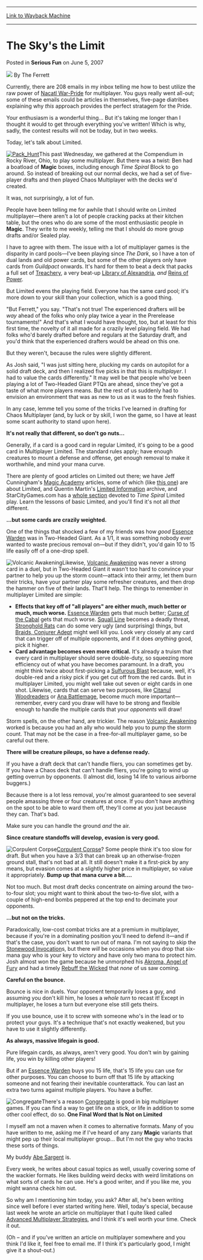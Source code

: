 
---
[Link to Wayback Machine](https://web.archive.org/web/20220121212446/https://magic.wizards.com/en/articles/archive/serious-fun/skys-limit-2007-06-05)

[_metadata_:author]:- "The Ferrett"
[_metadata_:description]:- "Currently, there are 208 emails in my inbox telling me how to best utilize the raw power of Nacatl War-Pride for multiplayer. You guys really went all-out; some of these emails could be articles in themselves, five-page diatribes explaining why this approach provides the perfect stratagem for the Pride. Your enthusiasm is a wonderful thing... But it's taking me longer than I"
[_metadata_:generator]:- "Drupal 7 (http://drupal.org)"
[_metadata_:node]:- "623656"
[_metadata_:publish_date]:- "2007-06-05"
[_metadata_:source]:- "div-main-content"
[_metadata_:title]:- "The Sky's the Limit"
[_metadata_:wayback_capture_timestamp]:- "2022-01-21 21:24:46"
[_metadata_:wayback_raw_url]:- "https://web.archive.org/web/20220121212446id_/https://magic.wizards.com/en/articles/archive/serious-fun/skys-limit-2007-06-05"
[_metadata_:wayback_url]:- "https://magic.wizards.com/en/articles/archive/serious-fun/skys-limit-2007-06-05"
---


The Sky's the Limit
===================



 Posted in **Serious Fun**
 on June 5, 2007 






![](https://media.magic.wizards.com/styles/auth_small/public/images/person/authorpic_theferrett.jpg)
By The Ferrett











Currently, there are 208 emails in my inbox telling me how to best utilize the raw power of [Nacatl War-Pride](https://gatherer.wizards.com/Pages/Card/Details.aspx?name=Nacatl+War-Pride) for multiplayer. You guys really went all-out; some of these emails could be articles in themselves, five-page diatribes explaining why *this* approach provides the perfect stratagem for the Pride. 


Your enthusiasm is a wonderful thing... But it's taking me longer than I thought it would to get through everything you've written! Which is why, sadly, the contest results will not be today, but in two weeks. 


Today, let's talk about Limited. 


[![Pack_Hunt](https://media.magic.wizards.com/image_legacy_migration/magic/images/cardart/NE/Pack_Hunt.jpg)](http://gatherer.wizards.com/Pages/Card/Details.aspx?&name=Pack%2BHunt)This past Wednesday, we gathered at the Compendium in Rocky River, Ohio, to play some multiplayer. But there was a twist: Ben had a boatload of **Magic** boxes, including enough *Time Spiral* Block to go around. So instead of breaking out our normal decks, we had a set of five-player drafts and then played Chaos Multiplayer with the decks we'd created. 


It was, not surprisingly, a lot of fun. 


People have been telling me for awhile that I should write on Limited multiplayer—there aren't a lot of people cracking packs at their kitchen table, but the ones who do are some of the most enthusiastic people in **Magic**. They write to me weekly, telling me that I should do more group drafts and/or Sealed play. 


I have to agree with them. The issue with a lot of multiplayer games is the disparity in card pools—I've been playing since *The Dark*, so I have a ton of dual lands and old power cards, but some of the other players only have cards from *Guildpact* onwards. It's hard for them to beat a deck that packs a full set of [Treachery](http://gatherer.wizards.com/Pages/Card/Details.aspx?&name=Treachery), a very beat-up [Library of Alexandria](https://gatherer.wizards.com/Pages/Card/Details.aspx?name=Library+of+Alexandria), *and* [Reins of Power](https://gatherer.wizards.com/Pages/Card/Details.aspx?name=Reins+of+Power). 


But Limited evens the playing field. Everyone has the same card pool; it's more down to your skill than your collection, which is a good thing. 


"But Ferrett," you say. "That's not true! The experienced drafters will be *way* ahead of the folks who only play twice a year in the Prerelease tournaments!" And that's what I would have thought, too, but at least for this first time, the novelty of it all made for a crazily level playing field. We had folks who'd barely drafted before and regulars at the Saturday draft, and you'd think that the experienced drafters would be ahead on this one. 


But they weren't, because the rules were slightly different. 


As Josh said, "I was just sitting here, plucking my cards on autopilot for a solid draft deck, and then I realized five picks in that this is *multiplayer*. I had to value the cards differently." It may well be that people who've been playing a lot of Two-Headed Giant PTQs are ahead, since they've got a taste of what more players means. But the rest of us suddenly had to envision an environment that was as new to us as it was to the fresh fishies. 


In any case, lemme tell you some of the tricks I've learned in drafting for Chaos Multiplayer (and, by luck or by skill, I won the game, so I have at least some scant authority to stand upon here).


**It's not really that different, so don't go nuts...**


Generally, if a card is a good card in regular Limited, it's going to be a good card in Multiplayer Limited. The standard rules apply; have enough creatures to mount a defense and offense, get enough removal to make it worthwhile, and mind your mana curve. 


There are plenty of good articles on Limited out there; we have Jeff Cunningham's [Magic Academy](http://archive.wizards.com/Magic/Magazine/Article.aspx?x=mtgcom/columnarchive&column=MagicAcademy) articles, some of which (like [this one](http://archive.wizards.com/Magic/Magazine/Article.aspx?x=mtgcom/academy/39)) are about Limited, and Quentin Martin's [Limited Information](http://archive.wizards.com/Magic/Magazine/Article.aspx?x=mtgcom/columnarchive&column=LimitedInformation) archive, and StarCityGames.com has a [whole section](http://www.starcitygames.com/php/news/techcenter.php?Tech=timlimited) devoted to *Time Spiral* Limited play. Learn the lessons of basic Limited, and you'll find it's not all *that* different. 


**...but some cards are crazily weighted.**


One of the things that shocked a few of my friends was how *good* [Essence Warden](https://gatherer.wizards.com/Pages/Card/Details.aspx?name=Essence+Warden) was in Two-Headed Giant. As a 1/1, it was something nobody ever wanted to waste precious removal on—but if they didn't, you'd gain 10 to 15 life easily off of a one-drop spell. 


![Volcanic Awakening](http://gatherer.wizards.com/Handlers/Image.ashx?type=card&name=Volcanic+Awakening)Likewise, [Volcanic Awakening](https://gatherer.wizards.com/Pages/Card/Details.aspx?name=Volcanic+Awakening) was never a strong card in a duel, but in Two-Headed Giant it wasn't too hard to convince your partner to help you up the storm count—attack into their army, let them burn their tricks, have your partner play some refresher creatures, and then drop the hammer on five of their lands. That'll help. 
 The things to remember in multiplayer Limited are simple: 





* **Effects that key off of "all players" are either much, much better or much, much worse.** [Essence Warden](https://gatherer.wizards.com/Pages/Card/Details.aspx?name=Essence+Warden) gets that much better; [Curse of the Cabal](https://gatherer.wizards.com/Pages/Card/Details.aspx?name=Curse+of+the+Cabal) gets that much worse. [Squall Line](https://gatherer.wizards.com/Pages/Card/Details.aspx?name=Squall+Line) becomes a deadly threat, [Stronghold Rats](https://gatherer.wizards.com/Pages/Card/Details.aspx?name=Stronghold+Rats) can do some very ugly (and surprising) things, but [Braids, Conjurer Adept](https://gatherer.wizards.com/Pages/Card/Details.aspx?name=Braids%2C+Conjurer+Adept) might well kill you. Look very closely at any card that can trigger off of multiple opponents, and if it does *anything* good, pick it higher.
* **Card advantage becomes even more critical.** It's already a truism that every card in multiplayer should serve double-duty, so squeezing more efficiency out of what you have becomes paramount. In a draft, you might think twice about first-picking a [Sulfurous Blast](https://gatherer.wizards.com/Pages/Card/Details.aspx?name=Sulfurous+Blast) because, well, it's double-red and a risky pick if you get cut off from the red cards. But in multiplayer Limited, you might well take out seven or eight cards in one shot. Likewise, cards that can serve two purposes, like [Citanul Woodreaders](https://gatherer.wizards.com/Pages/Card/Details.aspx?name=Citanul+Woodreaders) or [Ana Battlemage](https://gatherer.wizards.com/Pages/Card/Details.aspx?name=Ana+Battlemage), become much more important—remember, every card you draw will have to be strong and flexible enough to handle the multiple cards that your *opponents* will draw!

Storm spells, on the other hand, are trickier. The reason [Volcanic Awakening](https://gatherer.wizards.com/Pages/Card/Details.aspx?name=Volcanic+Awakening) worked is because you had an ally who would help you to pump the storm count. That may not be the case in a free-for-all multiplayer game, so be careful out there. 


**There will be creature pileups, so have a defense ready.**


If you have a draft deck that can't handle fliers, you can sometimes get by. If you have a Chaos deck that can't handle fliers, you're going to wind up getting overrun by opponents. (I almost did, losing 14 life to various airborne buggers.) 


Because there is a lot less removal, you're almost guaranteed to see several people amassing three or four creatures at once. If you don't have anything on the spot to be able to ward them off, they'll come at you just because they can. That's bad. 


Make sure you can handle the ground *and* the air. 


**Since creature standoffs will develop, evasion is very good.**


![Corpulent Corpse](http://gatherer.wizards.com/Handlers/Image.ashx?type=card&name=Corpulent+Corpse)[Corpulent Corpse](https://gatherer.wizards.com/Pages/Card/Details.aspx?name=Corpulent+Corpse)? Some people think it's too slow for draft. But when you have a 3/3 that can break up an otherwise-frozen ground stall, that's not bad at all. It still doesn't make it a first-pick by any means, but evasion comes at a slightly higher price in multiplayer, so value it appropriately. 
 **Bump up that mana curve a bit....**


Not too much. But most draft decks concentrate on aiming around the two-to-four slot; you might want to think about the two-to-five slot, with a couple of high-end bombs peppered at the top end to decimate your opponents. 


**...but not on the tricks.** 


Paradoxically, low-cost combat tricks are at a premium in multiplayer, because if you're in a dominating position you'll need to defend it—and if that's the case, you don't want to run out of mana. I'm not saying to skip the [Stonewood Invocation](https://gatherer.wizards.com/Pages/Card/Details.aspx?name=Stonewood+Invocation)s, but there *will* be occasions when you drop that six-mana guy who is your key to victory and have only two mana to protect him. Josh almost won the game because he unmorphed his [Akroma, Angel of Fury](https://gatherer.wizards.com/Pages/Card/Details.aspx?name=Akroma%2C+Angel+of+Fury) and had a timely [Rebuff the Wicked](https://gatherer.wizards.com/Pages/Card/Details.aspx?name=Rebuff+the+Wicked) that *none* of us saw coming. 


**Careful on the bounce.** 


Bounce is nice in duels. Your opponent temporarily loses a guy, and assuming you don't kill him, he loses a *whole turn* to recast it! Except in multiplayer, he loses a turn but everyone else still gets theirs. 


If you use bounce, use it to screw with someone who's in the lead or to protect your guys. It's a technique that's not exactly weakened, but you have to use it slightly differently. 


**As always, massive lifegain is good.** 


Pure lifegain cards, as always, aren't very good. You don't win by gaining life, you win by killing other players! 


But if an [Essence Warden](https://gatherer.wizards.com/Pages/Card/Details.aspx?name=Essence+Warden) buys you 15 life, that's 15 life you can use for other purposes. You can choose to burn off that 15 life by attacking someone and not fearing their inevitable counterattack. You can last an extra two turns against multiple players. You have a buffer. 


![Congregate](http://gatherer.wizards.com/Handlers/Image.ashx?type=card&name=Congregate)There's a reason [Congregate](https://gatherer.wizards.com/Pages/Card/Details.aspx?name=Congregate) is good in big multiplayer games. If you can find a way to get life on a stick, or life in addition to some other cool effect, do so. 
 **One Final Word that Is Not on Limited**


I myself am not a maven when it comes to alternative formats. Many of you have written to me, asking me if I've heard of any zany **Magic** variants that might pep up their local multiplayer group... But I'm not the guy who tracks these sorts of things. 


My buddy [Abe Sargent](http://www.starcitygames.com/php/news/archive.php?Article=Abe%20Sargent) is. 


Every week, he writes about casual topics as well, usually covering some of the wackier formats. He likes building weird decks with weird limitations on what sorts of cards he can use. He's a good writer, and if you like me, you might wanna check him out. 


So why am I mentioning him today, you ask? After all, he's been writing since well before I ever started writing here. Well, today's special, because last week he wrote an article on multiplayer that I quite liked called [Advanced Multiplayer Strategies](http://www.starcitygames.com/php/news/article/14212.html), and I think it's well worth your time. Check it out.


(Oh – and if you've written an article on multiplayer somewhere and you think I'd like it, feel free to email me. If I think it's particularly good, I might give it a shout-out.) 







